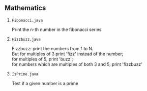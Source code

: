## Mathematics

1. `Fibonacci.java`

   Print the n-th number in the fibonacci series

2. `Fizzbuzz.java`

   Fizzbuzz: print the numbers from 1 to N.<br>
   But for multiples of 3 print 'fizz' instead of the number;<br>
   for multiples of 5, print 'buzz';<br>
   for numbers which are multiples of both 3 and 5, print 'fizzbuzz'<br>

3. `IsPrime.java`

   Test if a given number is a prime
